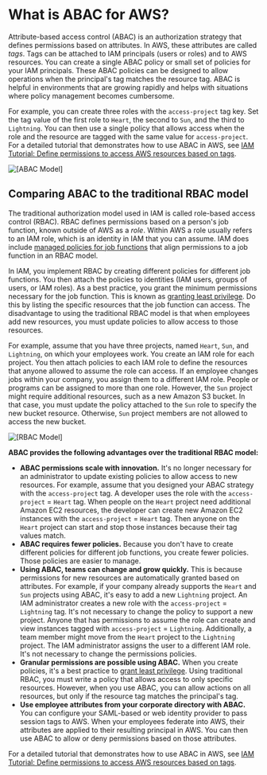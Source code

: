 # What is ABAC for AWS?<a name="introduction_attribute-based-access-control"></a>

Attribute\-based access control \(ABAC\) is an authorization strategy that defines permissions based on attributes\. In AWS, these attributes are called *tags*\. Tags can be attached to IAM principals \(users or roles\) and to AWS resources\. You can create a single ABAC policy or small set of policies for your IAM principals\. These ABAC policies can be designed to allow operations when the principal's tag matches the resource tag\. ABAC is helpful in environments that are growing rapidly and helps with situations where policy management becomes cumbersome\.

For example, you can create three roles with the `access-project` tag key\. Set the tag value of the first role to `Heart`, the second to `Sun`, and the third to `Lightning`\. You can then use a single policy that allows access when the role and the resource are tagged with the same value for `access-project`\. For a detailed tutorial that demonstrates how to use ABAC in AWS, see [IAM Tutorial: Define permissions to access AWS resources based on tags](tutorial_attribute-based-access-control.md)\.

![\[ABAC Model\]](http://docs.aws.amazon.com/IAM/latest/UserGuide/)



## Comparing ABAC to the traditional RBAC model<a name="introduction_attribute-based-access-control_compare-rbac"></a>

The traditional authorization model used in IAM is called role\-based access control \(RBAC\)\. RBAC defines permissions based on a person's job function, known outside of AWS as a *role*\. Within AWS a role usually refers to an IAM role, which is an identity in IAM that you can assume\. IAM does include [managed policies for job functions](access_policies_job-functions.md) that align permissions to a job function in an RBAC model\.

In IAM, you implement RBAC by creating different policies for different job functions\. You then attach the policies to identities \(IAM users, groups of users, or IAM roles\)\. As a best practice, you grant the minimum permissions necessary for the job function\. This is known as [granting least privilege](best-practices.md#grant-least-privilege)\. Do this by listing the specific resources that the job function can access\. The disadvantage to using the traditional RBAC model is that when employees add new resources, you must update policies to allow access to those resources\. 

For example, assume that you have three projects, named `Heart`, `Sun`, and `Lightning`, on which your employees work\. You create an IAM role for each project\. You then attach policies to each IAM role to define the resources that anyone allowed to assume the role can access\. If an employee changes jobs within your company, you assign them to a different IAM role\. People or programs can be assigned to more than one role\. However, the `Sun` project might require additional resources, such as a new Amazon S3 bucket\. In that case, you must update the policy attached to the `Sun` role to specify the new bucket resource\. Otherwise, `Sun` project members are not allowed to access the new bucket\.

![\[RBAC Model\]](http://docs.aws.amazon.com/IAM/latest/UserGuide/)

**ABAC provides the following advantages over the traditional RBAC model:**
+ **ABAC permissions scale with innovation\.** It's no longer necessary for an administrator to update existing policies to allow access to new resources\. For example, assume that you designed your ABAC strategy with the `access-project` tag\. A developer uses the role with the `access-project` = `Heart` tag\. When people on the `Heart` project need additional Amazon EC2 resources, the developer can create new Amazon EC2 instances with the `access-project` = `Heart` tag\. Then anyone on the `Heart` project can start and stop those instances because their tag values match\.
+ **ABAC requires fewer policies\.** Because you don't have to create different policies for different job functions, you create fewer policies\. Those policies are easier to manage\.
+ **Using ABAC, teams can change and grow quickly\.** This is because permissions for new resources are automatically granted based on attributes\. For example, if your company already supports the `Heart` and `Sun` projects using ABAC, it's easy to add a new `Lightning` project\. An IAM administrator creates a new role with the `access-project` = `Lightning` tag\. It's not necessary to change the policy to support a new project\. Anyone that has permissions to assume the role can create and view instances tagged with `access-project` = `Lightning`\. Additionally, a team member might move from the `Heart` project to the `Lightning` project\. The IAM administrator assigns the user to a different IAM role\. It's not necessary to change the permissions policies\.
+ **Granular permissions are possible using ABAC\.** When you create policies, it's a best practice to [grant least privilege](best-practices.md#grant-least-privilege)\. Using traditional RBAC, you must write a policy that allows access to only specific resources\. However, when you use ABAC, you can allow actions on all resources, but only if the resource tag matches the principal's tag\.
+ **Use employee attributes from your corporate directory with ABAC\.** You can configure your SAML\-based or web identity provider to pass session tags to AWS\. When your employees federate into AWS, their attributes are applied to their resulting principal in AWS\. You can then use ABAC to allow or deny permissions based on those attributes\.

For a detailed tutorial that demonstrates how to use ABAC in AWS, see [IAM Tutorial: Define permissions to access AWS resources based on tags](tutorial_attribute-based-access-control.md)\.